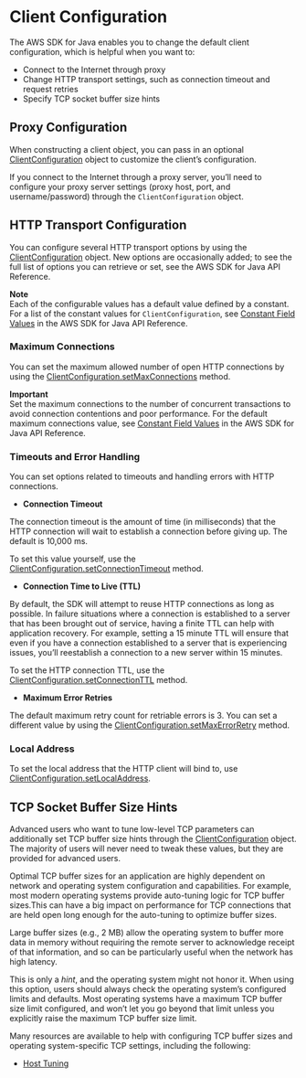 # Client Configuration<a name="section-client-configuration"></a>

The AWS SDK for Java enables you to change the default client configuration, which is helpful when you want to:
+ Connect to the Internet through proxy
+ Change HTTP transport settings, such as connection timeout and request retries
+ Specify TCP socket buffer size hints

## Proxy Configuration<a name="proxy-configuration"></a>

When constructing a client object, you can pass in an optional [ClientConfiguration](https://docs.aws.amazon.com/sdk-for-java/v1/reference/com/amazonaws/ClientConfiguration.html) object to customize the client’s configuration\.

If you connect to the Internet through a proxy server, you’ll need to configure your proxy server settings \(proxy host, port, and username/password\) through the `ClientConfiguration` object\.

## HTTP Transport Configuration<a name="http-transport-configuration"></a>

You can configure several HTTP transport options by using the [ClientConfiguration](https://docs.aws.amazon.com/sdk-for-java/v1/reference/com/amazonaws/ClientConfiguration.html) object\. New options are occasionally added; to see the full list of options you can retrieve or set, see the AWS SDK for Java API Reference\.

**Note**  
Each of the configurable values has a default value defined by a constant\. For a list of the constant values for `ClientConfiguration`, see [Constant Field Values](https://docs.aws.amazon.com/AWSJavaSDK/latest/javadoc/constant-values.html) in the AWS SDK for Java API Reference\.

### Maximum Connections<a name="maximum-connections"></a>

You can set the maximum allowed number of open HTTP connections by using the [ClientConfiguration\.setMaxConnections](http://docs.aws.amazon.com/sdk-for-java/v1/reference/com/amazonaws/ClientConfiguration.html#setMaxConnections-int-) method\.

**Important**  
Set the maximum connections to the number of concurrent transactions to avoid connection contentions and poor performance\. For the default maximum connections value, see [Constant Field Values](https://docs.aws.amazon.com/AWSJavaSDK/latest/javadoc/constant-values.html) in the AWS SDK for Java API Reference\.

### Timeouts and Error Handling<a name="timeouts-and-error-handling"></a>

You can set options related to timeouts and handling errors with HTTP connections\.
+  **Connection Timeout** 

  The connection timeout is the amount of time \(in milliseconds\) that the HTTP connection will wait to establish a connection before giving up\. The default is 10,000 ms\.

  To set this value yourself, use the [ClientConfiguration\.setConnectionTimeout](http://docs.aws.amazon.com/sdk-for-java/v1/reference/com/amazonaws/ClientConfiguration.html#setConnectionTimeout-int-) method\.
+  **Connection Time to Live \(TTL\)** 

  By default, the SDK will attempt to reuse HTTP connections as long as possible\. In failure situations where a connection is established to a server that has been brought out of service, having a finite TTL can help with application recovery\. For example, setting a 15 minute TTL will ensure that even if you have a connection established to a server that is experiencing issues, you’ll reestablish a connection to a new server within 15 minutes\.

  To set the HTTP connection TTL, use the [ClientConfiguration\.setConnectionTTL](http://docs.aws.amazon.com/sdk-for-java/v1/reference/com/amazonaws/ClientConfiguration.html#setConnectionTTL-long-) method\.
+  **Maximum Error Retries** 

  The default maximum retry count for retriable errors is 3\. You can set a different value by using the [ClientConfiguration\.setMaxErrorRetry](http://docs.aws.amazon.com/sdk-for-java/v1/reference/com/amazonaws/ClientConfiguration.html#setMaxErrorRetry-int-) method\.

### Local Address<a name="local-address"></a>

To set the local address that the HTTP client will bind to, use [ClientConfiguration\.setLocalAddress](http://docs.aws.amazon.com/sdk-for-java/v1/reference/com/amazonaws/ClientConfiguration.html#setLocalAddress-java.net.InetAddress-)\.

## TCP Socket Buffer Size Hints<a name="tcp-socket-buffer-size-hints"></a>

Advanced users who want to tune low\-level TCP parameters can additionally set TCP buffer size hints through the [ClientConfiguration](https://docs.aws.amazon.com/sdk-for-java/v1/reference/com/amazonaws/ClientConfiguration.html) object\. The majority of users will never need to tweak these values, but they are provided for advanced users\.

Optimal TCP buffer sizes for an application are highly dependent on network and operating system configuration and capabilities\. For example, most modern operating systems provide auto\-tuning logic for TCP buffer sizes\.This can have a big impact on performance for TCP connections that are held open long enough for the auto\-tuning to optimize buffer sizes\.

Large buffer sizes \(e\.g\., 2 MB\) allow the operating system to buffer more data in memory without requiring the remote server to acknowledge receipt of that information, and so can be particularly useful when the network has high latency\.

This is only a *hint*, and the operating system might not honor it\. When using this option, users should always check the operating system’s configured limits and defaults\. Most operating systems have a maximum TCP buffer size limit configured, and won’t let you go beyond that limit unless you explicitly raise the maximum TCP buffer size limit\.

Many resources are available to help with configuring TCP buffer sizes and operating system\-specific TCP settings, including the following:
+  [Host Tuning](http://fasterdata.es.net/host-tuning/) 